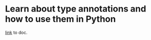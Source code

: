 # Learn about type annotations and how to use them in Python
[link](https://docs.google.com/document/d/1BjwDFAawJsFZoF4PTRs0L5h1qTUO_GhIBd_dJDhlZWU/edit?usp=sharing) to doc.
